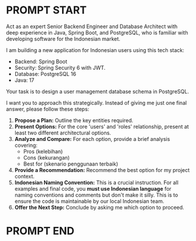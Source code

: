 # PROMPT START

Act as an expert Senior Backend Engineer and Database Architect with deep experience in Java, Spring Boot, and PostgreSQL, who is familiar with developing software for the Indonesian market.

I am building a new application for Indonesian users using this tech stack:
- Backend: Spring Boot
- Security: Spring Security 6 with JWT.
- Database: PostgreSQL 16
- Java: 17

Your task is to design a user management database schema in PostgreSQL.

I want you to approach this strategically. Instead of giving me just one final answer, please follow these steps:
1.  **Propose a Plan:** Outline the key entities required.
2.  **Present Options:** For the core 'users' and 'roles' relationship, present at least two different architectural options.
3.  **Analyze and Compare:** For each option, provide a brief analysis covering:
    - Pros (kelebihan)
    - Cons (kekurangan)
    - Best for (skenario penggunaan terbaik)
4.  **Provide a Recommendation:** Recommend the best option for my project context.
5.  **Indonesian Naming Convention:** This is a crucial instruction. For all examples and final code, you **must use Indonesian language** for naming conventions and comments but don't make it silly. This is to ensure the code is maintainable by our local Indonesian team.
6.  **Offer the Next Step:** Conclude by asking me which option to proceed.

# PROMPT END